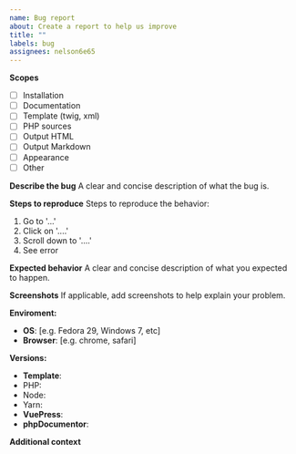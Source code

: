 ```yaml
---
name: Bug report
about: Create a report to help us improve
title: ""
labels: bug
assignees: nelson6e65
---
```


**Scopes**

- [ ] Installation
- [ ] Documentation
- [ ] Template (twig, xml)
- [ ] PHP sources
- [ ] Output HTML
- [ ] Output Markdown
- [ ] Appearance
- [ ] Other

**Describe the bug**
A clear and concise description of what the bug is.

**Steps to reproduce**
Steps to reproduce the behavior:

1. Go to '...'
2. Click on '....'
3. Scroll down to '....'
4. See error

**Expected behavior**
A clear and concise description of what you expected to happen.

**Screenshots**
If applicable, add screenshots to help explain your problem.

**Enviroment:**

- **OS**: [e.g. Fedora 29, Windows 7, etc]
- **Browser**: [e.g. chrome, safari]

**Versions:**

- **Template**:
- PHP:
- Node:
- Yarn:
- **VuePress**:
- **phpDocumentor**:

**Additional context**

<!-- Add any other context about the problem here. -->
